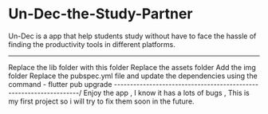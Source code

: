 # Un-Dec-the-Study-Partner
Un-Dec is a app that help students study without have to face the hassle of finding the productivity tools in different platforms. 

-----------------------------------------------------------------  
Replace the lib folder with this folder 
Replace the assets folder
Add the img folder
Replace the pubspec.yml file and update the dependencies using the command - flutter pub upgrade
-------------------------------------------------------------------/
Enjoy the app , I know it has a lots of bugs , This is my first project so i will try to fix them soon in the future.
